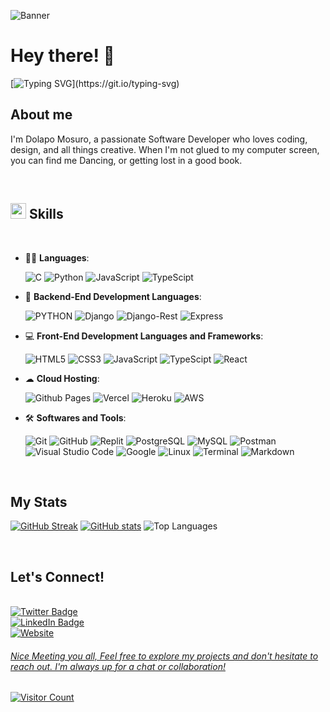 ![Banner](https://res.cloudinary.com/dlapsie/image/upload/v1716379898/Frame_gy7yrl_eddrrt.png)


# Hey there! 👋
<!--  -->
 [![Typing SVG](https://readme-typing-svg.demolab.com/?lines=Hey+there!+A+Software+Engineer;Driven+Backend+Developer%2C;With+a+strong+foundation+in+programming;And+problem-solving+skills.)](https://git.io/typing-svg)


## **About me** 
I'm Dolapo Mosuro, a passionate Software Developer who loves coding, design, and all things creative. When I'm not glued to my computer screen, you can find me Dancing, or getting lost in a good book.


<br>	


## <img src="https://media2.giphy.com/media/QssGEmpkyEOhBCb7e1/giphy.gif?cid=ecf05e47a0n3gi1bfqntqmob8g9aid1oyj2wr3ds3mg700bl&rid=giphy.gif" width ="25"><b> Skills</b>
<br>

<p align="center">

- 👩‍💻 **Languages**:
    
    ![C](https://img.shields.io/badge/C%20-%232370ED.svg?style=for-the-badge&logo=c&logoColor=white)
    ![Python](https://img.shields.io/badge/Python%20-%2314354C.svg?style=for-the-badge&logo=python&logoColor=white)
    ![JavaScript](https://img.shields.io/badge/JavaScript%20-%23F7DF1E.svg?style=for-the-badge&logo=javascript&logoColor=black)
    ![TypeScipt](https://img.shields.io/badge/TypeScript%20-%23007ACC.svg?style=for-the-badge&logo=typescript&logoColor=white)

- 🤖 **Backend-End Development Languages**:

    ![PYTHON](https://img.shields.io/badge/PYTHON%20-%23377EC7.svg?style=for-the-badge&logo=python&logoColor=white)
    ![Django](https://img.shields.io/badge/DJANGO%20-%23092E20.svg?style=for-the-badge&logo=django&logoColor=white)
    ![Django-Rest](https://img.shields.io/badge/Django%20Rest%20Framework%20-%23092E20.svg?style=for-the-badge&logo=django&logoColor=white)
    ![Express](https://img.shields.io/badge/Express%20-%23008BCC.svg?style=for-the-badge&logo=express&logoColor=white)

- 💻 **Front-End Development Languages and Frameworks**:
    
    ![HTML5](https://img.shields.io/badge/HTML5%20-%23E34F26.svg?style=for-the-badge&logo=html5&logoColor=white)
    ![CSS3](https://img.shields.io/badge/CSS%20-%231572B6.svg?style=for-the-badge&logo=css3&logoColor=white)
    ![JavaScript](https://img.shields.io/badge/JavaScript%20-%23F7DF1E.svg?style=for-the-badge&logo=javascript&logoColor=black)
    ![TypeScipt](https://img.shields.io/badge/TypeScript%20-%23007ACC.svg?style=for-the-badge&logo=typescript&logoColor=white)
    ![React](https://img.shields.io/badge/react%20-%2300D8FF.svg?style=for-the-badge&logo=react&logoColor=black)

- ☁ **Cloud Hosting**:

    ![Github Pages](https://img.shields.io/badge/GitHub%20Pages-%23327FC7.svg?style=for-the-badge&logo=github&logoColor=white)
    ![Vercel](https://img.shields.io/badge/vercel-%23000000.svg?style=for-the-badge&logo=vercel&logoColor=white)
    ![Heroku](https://img.shields.io/badge/heroku%20-%239eC5S.svg?style=for-the-badge&logo=heroku&logoColor=white)
    ![AWS](https://img.shields.io/badge/aws%20-%23C21325.svg?style=for-the-badge&logo=aws&logoColor=white)

- 🛠 **Softwares and Tools**:

    ![Git](https://img.shields.io/badge/git-%23F05033.svg?style=for-the-badge&logo=git&logoColor=white)
    ![GitHub](https://img.shields.io/badge/github-%23121011.svg?style=for-the-badge&logo=github&logoColor=white)
    ![Replit](https://img.shields.io/badge/replit-%23667881.svg?style=for-the-badge&logo=replit&logoColor=white)
    ![PostgreSQL](https://img.shields.io/badge/PostgreSQL%20-%230064a5.svg?style=for-the-badge&logo=PostgreSQL&logoColor=white)
    ![MySQL](https://img.shields.io/badge/mysql-%23C21325.svg?style=for-the-badge&logo=mysql&logoColor=white)
    ![Postman](https://img.shields.io/badge/postman-%23FF6C37.svg?style=for-the-badge&logo=postman&logoColor=white)
    ![Visual Studio Code](https://img.shields.io/badge/Visual%20Studio%20Code-0078d7.svg?style=for-the-badge&logo=visual-studio-code&logoColor=white)
    ![Google](https://img.shields.io/badge/google-%234285F4.svg?style=for-the-badge&logo=google&logoColor=white)
    ![Linux](https://img.shields.io/badge/Linux-FCC624?style=for-the-badge&logo=linux&logoColor=black) 
    ![Terminal](https://img.shields.io/badge/Terminal-%23054020?style=for-the-badge&logo=gnu-bash&logoColor=white)
    ![Markdown](https://img.shields.io/badge/markdown-%23000000.svg?style=for-the-badge&logo=markdown&logoColor=white)  

</p>

<br>

<h2>  My Stats  </h2>
  
[![GitHub Streak](https://github-readme-streak-stat-dusky.vercel.app?user=dolapo-mosuro&card_width=500)](https://git.io/streak-stats)
[![GitHub stats](https://github-readme-stats.vercel.app/api?username=dolapo-mosuro&theme=prussian)](https://github.com/dolapo-mosuro/github-readme-stats)
![Top Languages](https://github-readme-stats.vercel.app/api/top-langs/?username=dolapo-mosuro&theme=tokyonight&hide_border=true&include_all_commits=true&count_private=true&layout=compact)

<br>	

## Let's Connect!


<br>
<a href="https://twitter.com/DolapoMosuro">
      <img src="https://img.shields.io/badge/Twitter-blue?style=for-the-badge&logo=twitter&logoColor=white" alt="Twitter Badge"/>
<br><a href="https://www.linkedin.com/in/dolapo-mosuro-23059076/">
  <img src="https://img.shields.io/badge/LinkedIn-blue?style=for-the-badge&logo=linkedin&logoColor=white" alt="LinkedIn Badge"/>
  </a>
<br><a href="https://dolapo-mosuro.github.io/Dolapo-Mosuro_Portfolio/">
      <img src="https://img.shields.io/badge/Website-red?style=for-the-badge&logo=Website&logoColor=white"
      alt="Website">
<br>

###### Nice Meeting you all, Feel free to explore my projects and don't hesitate to reach out. I'm always up for a chat or collaboration!




![Visitor Count](https://profile-counter.glitch.me/{dolapo-mosuro}/count.svg)
